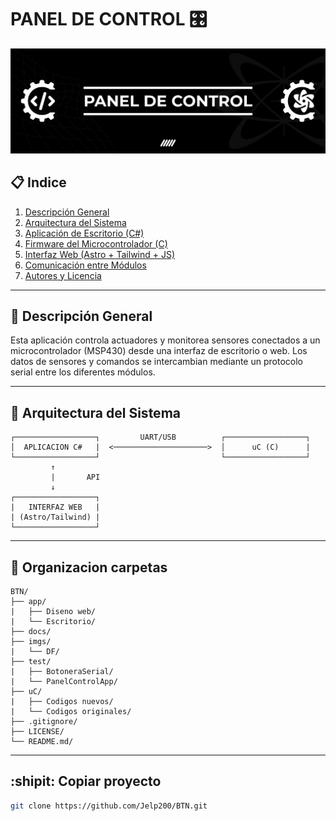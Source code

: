 # PANEL DE CONTROL :control_knobs:

![Header](imgs/header.png)

## 📋 Indice

1. [Descripción General](docs/DescripcionGeneral.md)
2. [Arquitectura del Sistema](docs/ArquitecturaDelSistema.md)
3. [Aplicación de Escritorio (C#)](docs/AplicacionEscritorio.md)
4. [Firmware del Microcontrolador (C)](docs/Firmware.md)
5. [Interfaz Web (Astro + Tailwind + JS)](docs/InterfazWeb.md)
6. [Comunicación entre Módulos](docs/ComunicacionEntreModulos.md)
7. [Autores y Licencia](docs/Autores.md)

---

## 📌 Descripción General

Esta aplicación controla actuadores y monitorea sensores conectados a un microcontrolador (MSP430) desde una interfaz de escritorio o web. Los datos de sensores y comandos se intercambian mediante un protocolo serial entre los diferentes módulos.

---

## 🧱 Arquitectura del Sistema

```plaintext
┌──────────────────┐         UART/USB          ┌──────────────────┐
│  APLICACION C#   |  <─────────────────────>  │      uC (C)      |
└──────────────────┘                           └──────────────────┘
         ↑
         |       API
         ↓
┌──────────────────┐
|   INTERFAZ WEB   |
| (Astro/Tailwind) |
└──────────────────┘
```

---

## :file_folder: Organizacion carpetas

```plaintext
BTN/
├── app/
|   ├── Diseno web/
|   └── Escritorio/
├── docs/
├── imgs/
|   └── DF/
├── test/
|   ├── BotoneraSerial/
|   └── PanelControlApp/
├── uC/
|   ├── Codigos nuevos/
|   └── Codigos originales/
├── .gitignore/
├── LICENSE/
└── README.md/
```

---

## :shipit: Copiar proyecto

```sh
git clone https://github.com/Jelp200/BTN.git
```
